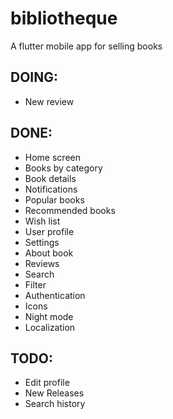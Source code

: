 # bibliotheque

A flutter mobile app for selling books

## DOING:
- New review

## DONE:
- Home screen
- Books by category
- Book details
- Notifications
- Popular books
- Recommended books
- Wish list
- User profile
- Settings
- About book
- Reviews
- Search
- Filter
- Authentication
- Icons
- Night mode
- Localization

## TODO:
- Edit profile
- New Releases
- Search history